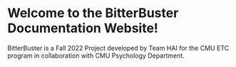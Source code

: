 # Welcome to the BitterBuster Documentation Website!

BitterBuster is a Fall 2022 Project developed by Team HAI for the CMU ETC program in collaboration with CMU Psychology Department.
